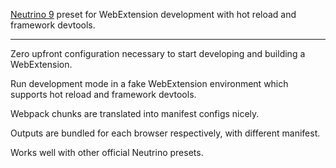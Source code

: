 [Neutrino 9](https://neutrinojs.org) preset for WebExtension development with hot reload and framework devtools.

<hr class="read-more" />

Zero upfront configuration necessary to start developing and building a WebExtension.

Run development mode in a fake WebExtension environment which supports hot reload and framework devtools.

Webpack chunks are translated into manifest configs nicely.

Outputs are bundled for each browser respectively, with different manifest.

Works well with other official Neutrino presets.
